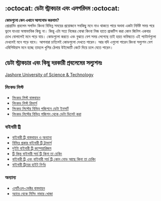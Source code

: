 ## :octocat: ডেটা স্ট্রাকচার এবং এলগরিদম   :octocat:
   
**কোডগুলো কেন এখানে আপলোড করলাম?**<br>
প্রোগ্রামিং প্রবলেম সলভিং কিংবা বিভিন্ন সময়ের প্রয়োজনে সবকিছু মনে নাও থাকতে পারে অথবা একটা নির্দিষ্ট সময় পরে ভুলে যাওয়া অস্বাভাবিক কিছু না। কিন্তু এটা সত্য নিজের বোঝা কিংবা নিজ হাতে প্রাকটিস করা কোন জিনিস একবার চোখ বোলালেই মনে পড়ে যায়। কোডগুলো করতে এবং বুঝতে বেশ সময় লেগেছে তাই হয়ত ভবিষ্যতে এই প্যাটার্নগুলো দেখলেই মনে পড়ে যাবে। আপনারা চাইলেই কোডগুলো দেখতে পারেন। আর যদি এগুলো পারেন কিংবা সল্যুশন বেশ এম্বিগিউয়াস মনে হচ্ছে তাহলে খুশির ঠেলায় উইন্ডোটি কেটে দিয়ে চলে যেতে পারেন।

## ডেটা স্ট্রাকচার এবং কিছু দরকারী প্রবলেমের সল্যুশনঃ 
<a href="https://just.edu.bd/">Jashore University of Science &amp; Technology</a>

### লিংকড লিস্ট
* <a href="https://github.com/mhhabib/advance-data-structures-and-algorithm/blob/master/linkedlist.cpp">লিংকড লিস্ট বাস্তবায়ন</a>
* <a href="https://github.com/mhhabib/advance-data-structures-and-algorithm/blob/master/list_reverse.cpp">লিংকড লিস্ট রিভার্স</a>
* <a href="https://github.com/mhhabib/advance-data-structures-and-algorithm/blob/master/insert_list.cpp">লিংকড লিস্টের বিভিন্ন পজিশনে ডেটা ইনসার্ট</a>
* <a href="https://github.com/mhhabib/advance-data-structures-and-algorithm/blob/master/delete_list.cpp">লিংকড লিস্টের বিভিন্ন পজিশন থেকে ডেটা ডিলেট করা</a>

### বাইনারী ট্রি 
* <a href="https://github.com/mhhabib/advance-data-structures-and-algorithm/blob/master/Binary_tree.cpp">বাইনারী ট্রি বাস্তবায়ন ও অন্যান্য</a>
* <a href="https://github.com/mhhabib/advance-data-structures-and-algorithm/blob/master/PIPorder.cpp">বিভিন্ন প্রকার বাইনারী ট্রি ট্রাভার্স</a>
* <a href="https://github.com/mhhabib/advance-data-structures-and-algorithm/blob/master/Tree_compare.cpp">দুইটা বাইনারী ট্রি কম্পেয়ারিজম</a>
* <a href="https://github.com/mhhabib/advance-data-structures-and-algorithm/blob/master/check_bst.cpp">ট্রি কিন্তু বাইনারী সার্চ ট্রি কিনা তা চেকিং</a>
* <a href="https://github.com/mhhabib/advance-data-structures-and-algorithm/blob/master/n-s-bst.cpp">বাইনারী ট্রি এবং বাইনারী সার্চ ট্রি কোন নোড আছে কিনা তা চেকিং</a>
* <a href="https://github.com/mhhabib/advance-data-structures-and-algorithm/blob/master/tree_height.cpp">বাইনারী ট্রিয়ের হাইট নির্ণয়</a>

### অন্যান্য 
* <a href="https://github.com/mhhabib/advance-data-structures-and-algorithm/blob/master/vector.cpp">এসটিএল-ভেক্টর বাস্তবায়ন </a> 
* <a href="https://github.com/mhhabib/advance-data-structures-and-algorithm/blob/master/missing.cpp">অ্যারে থেকে মিসিং নাম্বার খোজা</a>